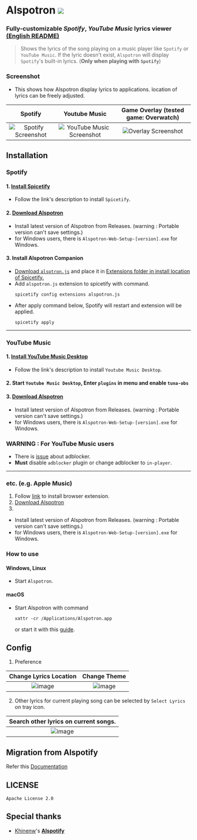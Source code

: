 # Alspotron <a href="https://github.com/organization/alspotron/releases/latest"><img src="https://img.shields.io/github/downloads/organization/alspotron/total.svg"/></a>

### Fully-customizable *Spotify*, *YouTube Music* lyrics viewer [(English README)](https://github.com/organization/alspotron/blob/master/README-i18n/en.md)

> Shows the lyrics of the song playing on a music player like `Spotify` or `YouTube Music`.
> If the lyric doesn't exist, `Alspotron` will display `Spotify`'s built-in lyrics. (**Only when playing with `Spotify`**)

### Screenshot

-   This shows how Alspotron display lyrics to applications. location of lyrics can be freely adjusted.

|                         Spotify                        |                                                        Youtube Music                                                        |                         Game Overlay (tested game: Overwatch)                       |
| :----------------------------------------------------: | :-------------------------------------------------------------------------------------------------------------------------: | :----------------------------------------------------: |
| ![Spotify Screenshot](https://i.imgur.com/0JJMhaU.png) | ![YouTube Music Screenshot](https://github.com/organization/alspotron/assets/16558115/fc22323e-d0b2-4abc-882e-2281c13f4cf4) | ![Overlay Screenshot](https://github.com/organization/alspotron/assets/16558115/7bb95071-b8f7-45e1-af59-02e1586d5dcc) |

## Installation

### Spotify

#### 1.  [Install Spicetify](https://github.com/khanhas/spicetify-cli)

  -   Follow the link's description to install `Spicetify`.

#### 2.  [Download Alspotron](https://github.com/organization/alspotron/releases)

  -   Install latest version of Alspotron from Releases. (warning : Portable version can't save settings.)
  -   for Windows users, there is `Alspotron-Web-Setup-[version].exe` for Windows.

#### 3.  Install Alspotron Companion
  -   [Download `alsptron.js`](https://powernukkit.github.io/DownGit/#/home?directFile=1&url=https://github.com/organization/alspotron/blob/master/extensions/alspotron.js) and place it in [Extensions folder in install location of Spicetify.](https://spicetify.app/docs/advanced-usage/extensions/)
  -   Add `alspotron.js` extension to spicetify with command.
      ```
      spicetify config extensions alspotron.js
      ```
  -   After apply command below, Spotify will restart and extension will be applied.
      ```
      spicetify apply
      ``` 
---
### YouTube Music

#### 1.  [Install YouTube Music Desktop](https://github.com/th-ch/youtube-music/releases)

  -   Follow the link's description to install `Youtube Music Desktop`.

#### 2.  Start `Youtube Music Desktop`, Enter `plugins` in menu and enable `tuna-obs`
#### 3.  [Download Alspotron](https://github.com/organization/alspotron/releases)

  -   Install latest version of Alspotron from Releases. (warning : Portable version can't save settings.)
  -   for Windows users, there is `Alspotron-Web-Setup-[version].exe` for Windows.


### WARNING : For YouTube Music users

  -  There is [issue](https://github.com/organization/alspotron/issues/1) about adblocker.
  -  **Must** disable `adblocker` plugin or change adblocker to `in-player`.

---
### etc. (e.g. Apple Music)

1.  Follow [link](https://github.com/univrsal/tuna) to install browser extension.
2.  [Download Alspotron](https://github.com/organization/alspotron/releases)
3.  
  -   Install latest version of Alspotron from Releases. (warning : Portable version can't save settings.)
  -   for Windows users, there is `Alspotron-Web-Setup-[version].exe` for Windows.

### How to use

#### Windows, Linux

-  Start `Alspotron`.

#### macOS

-   Start Alspotron with command
    ```
    xattr -cr /Applications/Alspotron.app
    ```
    or start it with this [guide](https://www.macworld.com/article/672947/how-to-open-a-mac-app-from-an-unidentified-developer.html).

## Config

1.  Preference

|                                        Change Lyrics Location                                            |                                                   Change Theme                                           |
| :------------------------------------------------------------------------------------------------------: | :------------------------------------------------------------------------------------------------------: |
| ![image](https://github.com/organization/alspotron/assets/16558115/d09cc0ec-cab7-4fd4-89fe-0836699e352a) | ![image](https://github.com/organization/alspotron/assets/16558115/2e4ae98b-559e-4e8d-b3bb-f5e3081bcf88) |

2.  Other lyrics for current playing song can be selected by `Select Lyrics` on tray icon.

|                                  Search other lyrics on current songs.                                   |
| :------------------------------------------------------------------------------------------------------: |
| ![image](https://github.com/organization/alspotron/assets/16558115/0315c44e-27cb-4882-a7d8-e6e91531790a) |

## Migration from Alspotify

Refer this [Documentation](https://github.com/organization/alspotron/blob/master/MIGRATION_FROM_ALSPOTIFY.md)

## LICENSE

`Apache License 2.0`

## Special thanks

-   [Khinenw](https://github.com/HelloWorld017)'s **[Alspotify](https://github.com/HelloWorld017/alspotify)**
